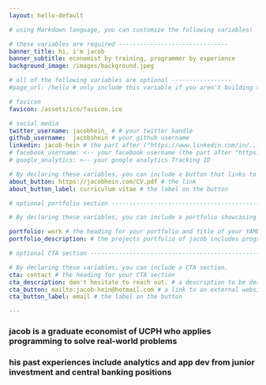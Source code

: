 ```yaml
---
layout: hello-default

# using Markdown language, you can customize the following variables!

# these variables are required -------------------------------
banner_title: hi, i'm jacob
banner_subtitle: economist by training, programmer by experience
background_image: /images/background.jpeg

# all of the following variables are optional -----------------
#page_url: /hello # only include this variable if you aren't building the page to your primary domain 

# favicon
favicon: /assets/ico/favicon.ico

# social media
twitter_username: jacobhein_ # # your twitter handle
github_username:  jacobshein # your github username
linkedin: jacob-hein # the part after ("https://www.linkedin.com/in/...")
# facebook_username: <-- your facebook username (the part after "https://www.facebook.com/...")
# google_analytics: <-- your google analytics Tracking ID

# By declaring these variables, you can include a button that links to an external website or to media.
about_button: https://jacobhein.com/CV.pdf # the link
about_button_label: curriculum vitae # the label on the button

# optional portfolio section ------------------------------------------

# By declaring these variables, you can include a portfolio showcasing your work and organize your portfolio's items into a custom layout, all without adding any CSS. In addition, you must 1) create an HTML file in the_includes folder for each project with the text you'd like to display, and 2) create a YAML file in the _data folder describing the order in which each project should be shown and categorized. See `/includes/example.html` and `/_data/work.yml` for examples.

portfolio: work # the heading for your portfolio and title of your YAML file
portfolio_description: # the projects portfolio of jacob includes programmed applications of machine learning, statistical analysis and econometrics. check out some of them below. check out some of his projects below. a description to be desplayed below the heading and above the content

# optional CTA section --------------------------------------------------

# By declaring these variables, you can include a CTA section.
cta: contact # the heading for your CTA section
cta_description: don't hesitate to reach out. # a description to be desplayed below the heading and above the content
cta_button: mailto:jacob-hein@hotmail.com # a link to an external website or to media
cta_button_label: email # the label on the button

---			
```

[//]: # (write a bit about yourself here his past experiences include data analysis and software development with R, Python and SQL from junior investment and central banking positions.)
  
### jacob is a graduate economist of UCPH who applies **programming** to solve real-world problems
  
### his past experiences include analytics and app dev from junior investment and central banking positions